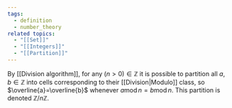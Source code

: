 ```yaml
---
tags:
  - definition
  - number_theory
related topics:
  - "[[Set]]"
  - "[[Integers]]"
  - "[[Partition]]"
---
```

By [[Division algorithm]], for any $(n>0)\in\mathbb{Z}$ it is possible to partition all $a,b\in\mathbb{Z}$ into cells corresponding to their [[Division|Modulo]] class, so $\overline{a}=\overline{b}$ whenever $a\operatorname{mod} n = b\operatorname{mod}n$. This partition is denoted $\mathbb{Z}/n\mathbb{Z}$.